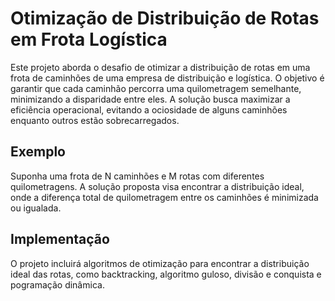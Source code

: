# Otimização de Distribuição de Rotas em Frota Logística
Este projeto aborda o desafio de otimizar a distribuição de rotas em uma frota de caminhões de uma empresa de distribuição e logística. O objetivo é garantir que cada caminhão percorra uma quilometragem semelhante, minimizando a disparidade entre eles. A solução busca maximizar a eficiência operacional, evitando a ociosidade de alguns caminhões enquanto outros estão sobrecarregados.
## Exemplo
Suponha uma frota de N caminhões e M rotas com diferentes quilometragens. A solução proposta visa encontrar a distribuição ideal, onde a diferença total de quilometragem entre os caminhões é minimizada ou igualada.
## Implementação
O projeto incluirá algoritmos de otimização para encontrar a distribuição ideal das rotas, como backtracking, algoritmo guloso, divisão e conquista e pogramação dinâmica.
